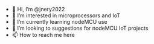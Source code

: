 - 👋 Hi, I’m @jnery2022
- 👀 I’m interested in microprocessors and IoT
- 🌱 I’m currently learning nodeMCU use
- 💞️ I’m looking to suggestions for nodeMCU IoT projects
- 📫 How to reach me here

<!---
jnery2022/jnery2022 is a ✨ special ✨ repository because its `README.md` (this file) appears on your GitHub profile.
You can click the Preview link to take a look at your changes.
--->
